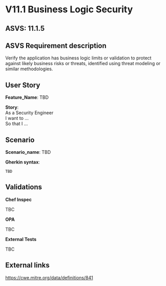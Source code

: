 # V11.1 Business Logic Security

## ASVS: 11.1.5

## ASVS Requirement description

Verify the application has business logic limits or validation to protect
against likely business risks or threats, identified using threat modeling or
similar methodologies.

## User Story

**Feature_Name**: TBD

**Story**:\
As a Security Engineer\
I want to ...\
So that I ...

## Scenario

**Scenario_name**: TBD

**Gherkin syntax**:

```gherkin
TBD
```

## Validations

**Chef Inspec**

TBC

**OPA**

TBC

**External Tests**

TBC

## External links

<https://cwe.mitre.org/data/definitions/841>
